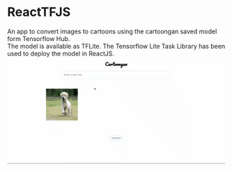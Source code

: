 # ReactTFJS
An app to convert images to cartoons using the cartoongan saved model form Tensorflow Hub. <br>
The model is available as TFLite. The Tensorflow Lite Task Library has been used to deploy the model in ReactJS.<br>
![screen record](chrome-capture.gif)
